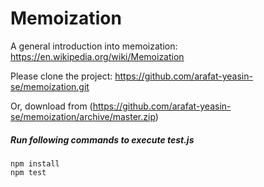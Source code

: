 # Memoization

A general introduction into memoization: https://en.wikipedia.org/wiki/Memoization

Please clone the project: https://github.com/arafat-yeasin-se/memoization.git

Or, download from (https://github.com/arafat-yeasin-se/memoization/archive/master.zip)

##### Run following commands to execute test.js
```
npm install
npm test
```